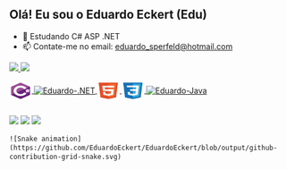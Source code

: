 ## Olá! Eu sou o Eduardo Eckert (Edu)
- 🌱 Estudando C# ASP .NET
- 📫 Contate-me no email: eduardo_sperfeld@hotmail.com

<div>
  <a href="https://github.com/eduardoeckert">
  <img height="180em" src="https://github-readme-stats.vercel.app/api?username=eduardoeckert&show_icons=true&theme=synthwave&include_all_commits=true&count_private=true"/>
  <img height="180em" src="https://github-readme-stats.vercel.app/api/top-langs/?username=eduardoeckert&layout=compact&langs_count=7&theme=synthwave"/>
</div>
<div style="display: inline_block"><br>
  
  <img align="center" alt="Eduardo-Csharp" height="30" width="40" src="https://raw.githubusercontent.com/devicons/devicon/master/icons/csharp/csharp-original.svg">
  
  <img align="center" alt="Eduardo-.NET" height="30" width="40" src="https://cdn.jsdelivr.net/gh/devicons/devicon/icons/dotnetcore/dotnetcore-original.svg" >
  
  <img align="center" alt="Eduardo-HTML" height="30" width="40" src="https://raw.githubusercontent.com/devicons/devicon/master/icons/html5/html5-original.svg">
  
  <img align="center" alt="Eduardo-CSS" height="30" width="40" src="https://raw.githubusercontent.com/devicons/devicon/master/icons/css3/css3-original.svg">
  
  <img align="center" alt="Eduardo-Java" height="30" width="40" src="https://cdn.jsdelivr.net/gh/devicons/devicon/icons/java/java-plain.svg"  >
 
  
</div>
  
  ##
  
  <div>
      <a href="https://www.linkedin.com/in/eduardo-eckert-9432b61b1/" target="_blank"><img src="https://img.shields.io/badge/-LinkedIn-%230077B5?style=for-the-badge&logo=linkedin&logoColor=white" target="_blank"></a>
  <a href = "mailto:contatoeduardo_sperfeld@hotmail.com"><img src="https://img.shields.io/badge/Microsoft_Outlook-0078D4?style=for-the-badge&logo=microsoft-outlook&logoColor=white" target="_blank"></a>
      <a href="https://www.instagram.com/edueckert_/" target="_blank"><img src="https://img.shields.io/badge/-Instagram-%23E4405F?style=for-the-badge&logo=instagram&logoColor=white" target="_blank"></a>
    
    ![Snake animation](https://github.com/EduardoEckert/EduardoEckert/blob/output/github-contribution-grid-snake.svg)
    
  </div>
  
